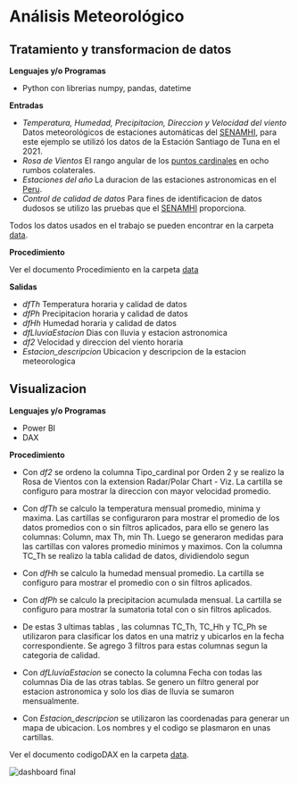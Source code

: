 # Análisis Meteorológico
## Tratamiento y transformacion de datos

**Lenguajes y/o Programas**
* Python con librerias numpy, pandas, datetime


**Entradas**
* *Temperatura, Humedad, Precipitacion, Direccion y Velocidad del viento* Datos meteorológicos de estaciones automáticas del [SENAMHI](https://www.senamhi.gob.pe/?p=estaciones), para este ejemplo se utilizó los datos de la Estación Santiago de Tuna en el 2021.
* *Rosa de Vientos* El rango angular de los [puntos cardinales](https://es.wikipedia.org/wiki/Rosa_de_los_vientos) en ocho rumbos colaterales.
* *Estaciones del año* La duracion de las estaciones astronomicas en el [Peru](https://www.gob.pe/11000-fechas-de-las-estaciones-astronomicas-en-el-peru).
* *Control de calidad de datos* Para fines de identificacion de datos dudosos se utilizo las pruebas que el [SENAMHI](https://www.senamhi.gob.pe/load/file/00711SENA-54.pdf) proporciona.

Todos los datos usados en el trabajo se pueden encontrar en la carpeta [data](https://github.com/JesusChachiRodriguez/Climatograma/tree/main/data).

**Procedimiento**

Ver el documento Procedimiento en la carpeta [data](https://github.com/JesusChachiRodriguez/Climatograma/tree/main/data)

**Salidas**
* *dfTh* Temperatura horaria y calidad de datos
* *dfPh* Precipitacion horaria y calidad de datos
* *dfHh* Humedad horaria y calidad de datos
* *dfLluviaEstacion* Dias con lluvia y estacion astronomica
* *df2* Velocidad y direccion del viento horaria 
* *Estacion_descripcion* Ubicacion y descripcion de la estacion meteorologica 

## Visualizacion

**Lenguajes y/o Programas**
* Power BI
* DAX

**Procedimiento**

* Con *df2* se ordeno la columna Tipo_cardinal por Orden 2 y se realizo la Rosa de Vientos con la extension Radar/Polar Chart - Viz. La cartilla se configuro para mostrar la direccion con mayor velocidad promedio.

* Con *dfTh* se calculo la temperatura mensual promedio, minima y maxima. Las cartillas se configuraron para mostrar el promedio de los datos promedios con o sin filtros aplicados, para ello se genero las columnas: Column, max Th, min Th. Luego se generaron medidas para las cartillas con valores promedio minimos y maximos. Con la columna TC_Th se realizo la tabla calidad de datos, dividiendolo segun  

* Con *dfHh* se calculo la humedad mensual promedio. La cartilla se configuro para mostrar el promedio con o sin filtros aplicados.

* Con *dfPh* se calculo la precipitacion acumulada mensual. La cartilla se configuro para mostrar la sumatoria total con o sin filtros aplicados.

* De estas 3 ultimas tablas , las columnas TC_Th, TC_Hh y TC_Ph se utilizaron para clasificar los datos en una matriz y ubicarlos en  la fecha correspondiente. Se agrego 3 filtros para estas columnas segun la categoria de calidad.

* Con *dfLluviaEstacion* se conecto la columna Fecha con todas las columnas Dia de las otras tablas. Se genero un filtro general por estacion astronomica y solo los dias de lluvia se sumaron mensualmente.  

* Con *Estacion_descripcion* se utilizaron las coordenadas para generar un mapa de ubicacion. Los nombres y el codigo se plasmaron en unas cartillas.

Ver el documento codigoDAX en la carpeta [data](https://github.com/JesusChachiRodriguez/Climatograma/tree/main/data).

![dashboard final](https://github.com/JesusChachiRodriguez/Meteorologia-/blob/main/data/Estacion_meteorologica_page-0001.jpg)


